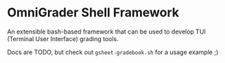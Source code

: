 # OmniGrader Shell Framework

An extensible bash-based framework that can be used to develop TUI (Terminal
User Interface) grading tools.

Docs are TODO, but check out `gsheet-gradebook.sh` for a usage example ;)

